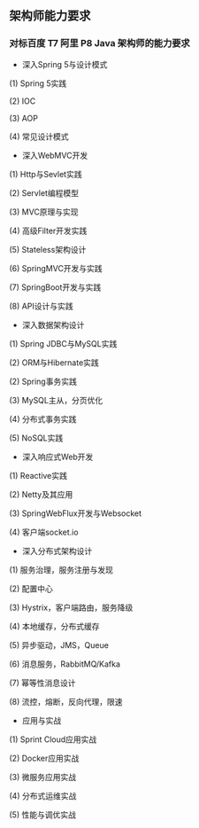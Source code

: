 
## 架构师能力要求

### 对标百度 T7 阿里 P8 Java 架构师的能力要求

- 深入Spring 5与设计模式

(1) Spring 5实践

(2) IOC

(3) AOP

(4) 常见设计模式

- 深入WebMVC开发

(1) Http与Sevlet实践

(2) Servlet编程模型

(3) MVC原理与实现

(4) 高级Filter开发实践

(5) Stateless架构设计

(6) SpringMVC开发与实践

(7) SpringBoot开发与实践

(8) API设计与实践

- 深入数据架构设计

(1) Spring JDBC与MySQL实践

(2) ORM与Hibernate实践

(2) Spring事务实践

(3) MySQL主从，分页优化

(4) 分布式事务实践

(5) NoSQL实践

- 深入响应式Web开发

(1) Reactive实践

(2) Netty及其应用

(3) SpringWebFlux开发与Websocket

(4) 客户端socket.io

- 深入分布式架构设计

(1) 服务治理，服务注册与发现

(2) 配置中心

(3) Hystrix，客户端路由，服务降级

(4) 本地缓存，分布式缓存

(5) 异步驱动，JMS，Queue

(6) 消息服务，RabbitMQ/Kafka

(7) 幂等性消息设计

(8) 流控，熔断，反向代理，限速

- 应用与实战

(1) Sprint Cloud应用实战

(2) Docker应用实战

(3) 微服务应用实战

(4) 分布式运维实战

(5) 性能与调优实战
